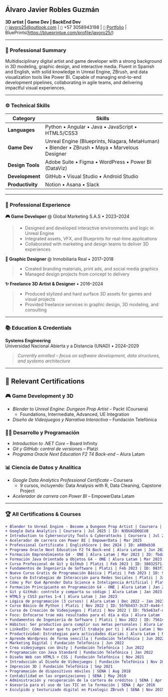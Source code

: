 ## Álvaro Javier Robles Guzmán  
**3D artist | Game Dev | BackEnd Dev**  
`📧` javoro25@outlook.com | `📱` +57 3058943198 | `🎨` [Portfolio](https://linktr.ee/javorob)  | BluePrints(https://blueprintue.com/profile/javoro25/)

---

### 🚀 Professional Summary  
Multidisciplinary digital artist and game developer with a strong background in 3D modeling, graphic design, and interactive media. Fluent in Spanish and English, with solid knowledge in Unreal Engine, ZBrush, and data visualization tools like Power BI. Capable of managing end-to-end development pipelines, collaborating in agile teams, and delivering impactful visual experiences.

---

### ⚙️ Technical Skills  
| **Category**       | **Skills**                                                                 |
|--------------------|----------------------------------------------------------------------------|
| **Languages**      | Python • Angular • Java • JavaScript • HTML5/CSS3                             |
| **Game Dev**       | Unreal Engine (Blueprints, Niagara, MetaHuman) • Blender • ZBrush • Maya • Marvelous Designer   |
| **Design Tools**   | Adobe Suite • Figma • WordPress • Power BI (DataViz)                       |
| **Development**    | GitHub • Visual Studio • Android Studio                                    |
| **Productivity**   | Notion • Asana • Slack                                                     |

---

### 💼 Professional Experience  
**🎮 Game Developer** @ Global Marketing S.A.S • 2023–2024  
> - Designed and developed interactive environments and logic in Unreal Engine  
> - Integrated assets, VFX, and Blueprints for real-time applications  
> - Collaborated with marketing and design teams to deliver 3D experiences  

**🎨 Graphic Designer** @ Inmobiliaria Real • 2017–2018  
> - Created branding materials, print ads, and social media graphics  
> - Managed design projects from concept to delivery  

**✨ Freelance 3D Artist & Designer** • 2016–2024  
> - Produced stylized and hard surface 3D assets for games and visual projects  
> - Provided freelance services in graphic design, 3D modeling, and consulting  

---

### 📚 Education & Credentials  
**Systems Engineering**  
Universidad Nacional Abierta y a Distancia (UNAD) • 2024–2029  
> *Currently enrolled – focus on software development, data structures, and systems architecture*

---

## 🧾 Relevant Certifications

### 🎮 Game Development y 3D
- *Blender to Unreal Engine: Dungeon Prop Artist* – Packt (Coursera)  
  - Foundations, Intermediate, Advanced, UE Integration  
- *Diseño de Videojuegos y Narrativa Interactiva* – Fundación Telefónica  

### 👨‍💻 Desarrollo y Programación
- *Introduction to .NET Core* – Board Infinity  
- *Git y GitHub: control de versiones* – Platzi  
- *Programa Oracle Next Education F2 T4 Back-end* – Alura Latam   

### 📊 Ciencia de Datos y Analítica
- *Google Data Analytics Professional Certificate* – Coursera  
  - 9 cursos, incluyendo: Data Analysis with R, Data Cleaning, Capstone Project  
- *Acelerador de carrera con Power BI* – EmpowerData Latam  

---

### 🏆 All Certifications & Courses  
```diff
+ Blender to Unreal Engine - Become a Dungeon Prop Artist | Coursera | Jul 2025 | ID: 9ZKXFHH68RK5
+ Google Data Analytics | Coursera | Jul 2025 | ID: N3DU41DOQCU8
+ Introduction to Cybersecurity Tools & Cyberattacks | Coursera | Jul 2025 | ID: Q3Q8TZFM3OG8
+ Acelerador de carrera con Power BI | EmpowerData | Mar 2025
+ Professional Certificate | EnglishScore | Dec 2024 | ID: a800eb38
+ Programa Oracle Next Education F2 T4 Back-end | Alura Latam | Jun 2023 | ID: 0988aae8-a6f8-48d9-b1d2-356c9441e2db
+ Formación Emprendimiento G4 - ONE | Alura Latam | Mar 2023 | ID: fbda52a9-2cc1-43da-9eeb-e9bf1fe30869
+ Formación Java Orientado a Objetos G4 - ONE | Alura Latam | Mar 2023 | ID: 31052943-b870-4256-9bf4-ef621bbbd0d7
+ Curso Profesional de Git y GitHub | Platzi | Feb 2023 | ID: 38032571-c970-4b79-90c1-2228dfbb6324
+ Fundamentos de Ingeniería de Software | Platzi | Feb 2023 | ID: 083f177e-a337-49ee-ab97-c73c3b758f8f
+ Nuevo Curso Gratis de Programación Básica | Platzi | Feb 2023 | ID: 9ae31a39-a129-4c2f-8476-544bd6de75fc
+ Curso de Estrategias de Interacción para Redes Sociales | Platzi | Jan 2023 | ID: 8f75461c-13a1-441c-a088-307949e1f74d
+ Cómo y Por Qué Aprender Data Science e Inteligencia Artificial | Platzi | Jan 2023 | ID: feaf65aa-b29e-45e2-9a1c-18cdd29beb20
+ Formación Principiante en Programación G4 - ONE | Alura Latam | Jan 2023 | ID: dc00a1de-7c20-4fea-80fc-89e851b6038c
+ Git y GitHub: controle y comparta su código | Alura Latam | Jan 2023 | ID: 329cf0f9-89b5-45fd-8b2f-5bdaadf10acd
+ HTML5 y CSS3 partes 1–4 | Alura Latam | Jan 2023
+ Lógica de programación (3 cursos) | Alura Latam | Dec 2022 – Jan 2023
+ Curso Básico de Python | Platzi | Nov 2022 | ID: 55f6b437-3c37-4a44-9c26-52f06010a235
+ Curso de Creación de Videojuegos | Platzi | Nov 2022 | ID: fb5e63af-d684-4d65-921c-388f69dfce52
+ Foco: Enfocarse trae más resultados para el día a día | Alura Latam | Nov 2022
+ Fundamentos de Ingeniería de Software | Platzi | Nov 2022 | ID: 7561c006-4cbe-4de4-acb3-2ed5c49b2a08
+ Hábitos: Ser productivo para cumplir sus metas personales | Alura Latam | Nov 2022
+ LinkedIn: Cómo hacer que tu perfil trabaje por ti | Alura Latam | Nov 2022
+ Productividad: Estrategias para actividades diarias | Alura Latam | Nov 2022
+ Aprende Wordpress de forma sencilla | Fundación Telefónica | Jun 2022
+ Marketing Digital | Fundación Telefónica | Jun 2022
+ Crea videojuegos con Unity | Fundación Telefónica | Jun 2022
+ Programación con Java Standard | Fundación Telefónica | Jan 2022
+ Diseño Web con HTML5 + CSS | Fundación Telefónica | Nov 2021
+ Introducción al Diseño de Videojuegos | Fundación Telefónica | Nov 2021
+ Impresión 3D | Fundación Telefónica | Sep 2021
+ Programación de dispositivos móviles | SENA | Aug 2018
+ Contabilidad en las organizaciones | SENA | May 2018
+ Administración y recuperación de la cartera de créditos | SENA | Apr 2018
+ Asesoría para el uso de las TIC en la formación | SENA | Apr 2016
+ Esculpido y texturizado digital en Pixologic ZBrush | SENA | Nov 2015
